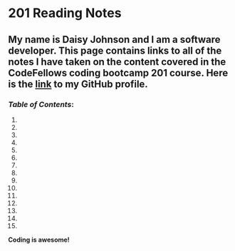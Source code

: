 # 201 Reading Notes

## My name is Daisy Johnson and I am a software developer. This page contains links to all of the notes I have taken on the content covered in the CodeFellows coding bootcamp 201 course. Here is the [link](https://github.com/daisyjanejohnson) to my GitHub profile.

### *Table of Contents*:
  
  1.
  1.
  1.
  1.
  1.
  1.
  1.
  1.
  1.
  1.
  1.
  1.
  1.
  1.
  1.
 
 **Coding is awesome!**
